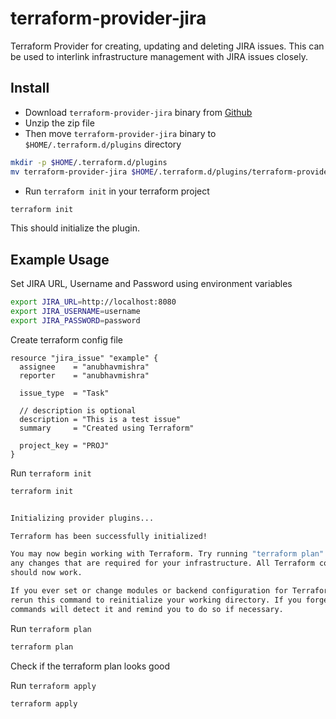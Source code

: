 # terraform-provider-jira
Terraform Provider for creating, updating and deleting JIRA issues.
This can be used to interlink infrastructure management with JIRA issues closely.

## Install

* Download `terraform-provider-jira` binary from [Github](https://github.com/anubhavmishra/terraform-provider-jira/releases)
* Unzip the zip file
* Then move `terraform-provider-jira` binary to `$HOME/.terraform.d/plugins` directory

```bash
mkdir -p $HOME/.terraform.d/plugins
mv terraform-provider-jira $HOME/.terraform.d/plugins/terraform-provider-jira

```

* Run `terraform init` in your terraform project

```bash
terraform init
```

This should initialize the plugin.

## Example Usage

Set JIRA URL, Username and Password using environment variables

```bash
export JIRA_URL=http://localhost:8080
export JIRA_USERNAME=username
export JIRA_PASSWORD=password
```

Create terraform config file

```hcl
resource "jira_issue" "example" {
  assignee    = "anubhavmishra"
  reporter    = "anubhavmishra"

  issue_type  = "Task"

  // description is optional  
  description = "This is a test issue"
  summary     = "Created using Terraform"

  project_key = "PROJ"
}
```

Run `terraform init`

```bash
terraform init
```

```bash

Initializing provider plugins...

Terraform has been successfully initialized!

You may now begin working with Terraform. Try running "terraform plan" to see
any changes that are required for your infrastructure. All Terraform commands
should now work.

If you ever set or change modules or backend configuration for Terraform,
rerun this command to reinitialize your working directory. If you forget, other
commands will detect it and remind you to do so if necessary.
```

Run `terraform plan`

```bash
terraform plan
```

Check if the terraform plan looks good

Run `terraform apply`

```bash
terraform apply
```


